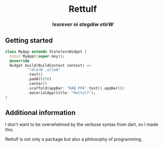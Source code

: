<div align="center" >

# Rettulf

### *!esrever ni stegdiw etirW*

</div>

## Getting started

```dart
class MyApp extends StatelessWidget {
  const MyApp({super.key});
  @override
  Widget build(BuildContext context) =>
          "!dlorW ,olleH"
          .text()
          .padAll(50)
          .center()
          .scaffold(appBar: "RAB PPA".text().appBar())
          .materialApp(title: "Rettulf");
}
```

## Additional information

I don't want to be overwhelmed by the verbose syntax from dart, so I made this.

Rettulf is not only a package but also a philosophy of programming.

  